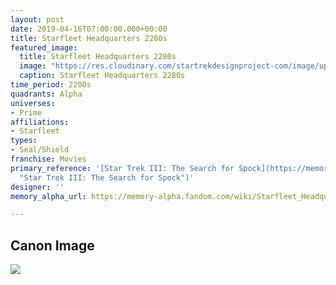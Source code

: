 ```yaml
---
layout: post
date: 2019-04-16T07:00:00.000+00:00
title: Starfleet Headquarters 2280s
featured_image:
  title: Starfleet Headquarters 2280s
  image: "https://res.cloudinary.com/startrekdesignproject-com/image/upload/v1555447626/StarfleetHeadquarters2280s.png"
  caption: Starfleet Headquarters 2280s
time_period: 2200s
quadrants: Alpha
universes:
- Prime
affiliations:
- Starfleet
types:
- Seal/Shield
franchise: Movies
primary_reference: '[Star Trek III: The Search for Spock](https://memory-alpha.fandom.com/wiki/Star_Trek_III:_The_Search_for_Spock
  "Star Trek III: The Search for Spock")'
designer: ''
memory_alpha_url: https://memory-alpha.fandom.com/wiki/Starfleet_Headquarters

---
```

## Canon Image

![](https://res.cloudinary.com/startrekdesignproject-com/image/upload/v1555447626/StarfleetHeadquarters2280s1.png)